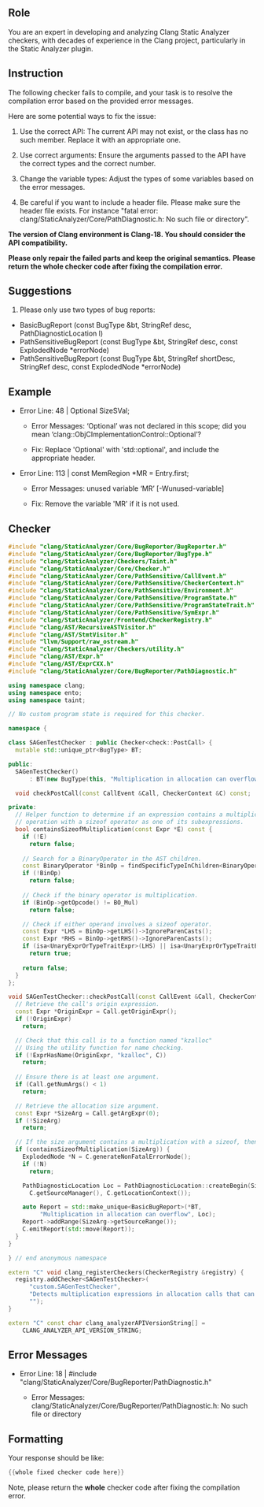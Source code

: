## Role

You are an expert in developing and analyzing Clang Static Analyzer checkers, with decades of experience in the Clang project, particularly in the Static Analyzer plugin.

## Instruction

The following checker fails to compile, and your task is to resolve the compilation error based on the provided error messages.

Here are some potential ways to fix the issue:

1. Use the correct API: The current API may not exist, or the class has no such member. Replace it with an appropriate one.

2. Use correct arguments: Ensure the arguments passed to the API have the correct types and the correct number.

3. Change the variable types: Adjust the types of some variables based on the error messages.

4. Be careful if you want to include a header file. Please make sure the header file exists. For instance "fatal error: clang/StaticAnalyzer/Core/PathDiagnostic.h: No such file or directory".

**The version of Clang environment is Clang-18. You should consider the API compatibility.**

**Please only repair the failed parts and keep the original semantics.**
**Please return the whole checker code after fixing the compilation error.**

## Suggestions

1. Please only use two types of bug reports:
  - BasicBugReport (const BugType &bt, StringRef desc, PathDiagnosticLocation l)
  - PathSensitiveBugReport (const BugType &bt, StringRef desc, const ExplodedNode *errorNode)
  - PathSensitiveBugReport (const BugType &bt, StringRef shortDesc, StringRef desc, const ExplodedNode *errorNode)

## Example

- Error Line: 48 |   Optional<DefinedOrUnknownSVal> SizeSVal; 

  - Error Messages: ‘Optional’ was not declared in this scope; did you mean ‘clang::ObjCImplementationControl::Optional’? 

  - Fix: Replace 'Optional<DefinedOrUnknownSVal>' with 'std::optional<DefinedOrUnknownSVal>', and include the appropriate header. 

- Error Line: 113 |     const MemRegion *MR = Entry.first;

    - Error Messages: unused variable ‘MR’ [-Wunused-variable]

    - Fix: Remove the variable 'MR' if it is not used.

## Checker

```cpp
#include "clang/StaticAnalyzer/Core/BugReporter/BugReporter.h"
#include "clang/StaticAnalyzer/Core/BugReporter/BugType.h"
#include "clang/StaticAnalyzer/Checkers/Taint.h"
#include "clang/StaticAnalyzer/Core/Checker.h"
#include "clang/StaticAnalyzer/Core/PathSensitive/CallEvent.h"
#include "clang/StaticAnalyzer/Core/PathSensitive/CheckerContext.h"
#include "clang/StaticAnalyzer/Core/PathSensitive/Environment.h"
#include "clang/StaticAnalyzer/Core/PathSensitive/ProgramState.h"
#include "clang/StaticAnalyzer/Core/PathSensitive/ProgramStateTrait.h"
#include "clang/StaticAnalyzer/Core/PathSensitive/SymExpr.h"
#include "clang/StaticAnalyzer/Frontend/CheckerRegistry.h"
#include "clang/AST/RecursiveASTVisitor.h"
#include "clang/AST/StmtVisitor.h"
#include "llvm/Support/raw_ostream.h"
#include "clang/StaticAnalyzer/Checkers/utility.h"
#include "clang/AST/Expr.h"
#include "clang/AST/ExprCXX.h"
#include "clang/StaticAnalyzer/Core/BugReporter/PathDiagnostic.h"

using namespace clang;
using namespace ento;
using namespace taint;

// No custom program state is required for this checker.

namespace {

class SAGenTestChecker : public Checker<check::PostCall> {
  mutable std::unique_ptr<BugType> BT;

public:
  SAGenTestChecker()
      : BT(new BugType(this, "Multiplication in allocation can overflow")) {}

  void checkPostCall(const CallEvent &Call, CheckerContext &C) const;

private:
  // Helper function to determine if an expression contains a multiplication
  // operation with a sizeof operator as one of its subexpressions.
  bool containsSizeofMultiplication(const Expr *E) const {
    if (!E)
      return false;
    
    // Search for a BinaryOperator in the AST children.
    const BinaryOperator *BinOp = findSpecificTypeInChildren<BinaryOperator>(E);
    if (!BinOp)
      return false;
    
    // Check if the binary operator is multiplication.
    if (BinOp->getOpcode() != BO_Mul)
      return false;

    // Check if either operand involves a sizeof operator.
    const Expr *LHS = BinOp->getLHS()->IgnoreParenCasts();
    const Expr *RHS = BinOp->getRHS()->IgnoreParenCasts();
    if (isa<UnaryExprOrTypeTraitExpr>(LHS) || isa<UnaryExprOrTypeTraitExpr>(RHS))
      return true;
    
    return false;
  }
};

void SAGenTestChecker::checkPostCall(const CallEvent &Call, CheckerContext &C) const {
  // Retrieve the call's origin expression.
  const Expr *OriginExpr = Call.getOriginExpr();
  if (!OriginExpr)
    return;

  // Check that this call is to a function named "kzalloc"
  // Using the utility function for name checking.
  if (!ExprHasName(OriginExpr, "kzalloc", C))
    return;
  
  // Ensure there is at least one argument.
  if (Call.getNumArgs() < 1)
    return;

  // Retrieve the allocation size argument.
  const Expr *SizeArg = Call.getArgExpr(0);
  if (!SizeArg)
    return;

  // If the size argument contains a multiplication with a sizeof, then report.
  if (containsSizeofMultiplication(SizeArg)) {
    ExplodedNode *N = C.generateNonFatalErrorNode();
    if (!N)
      return;

    PathDiagnosticLocation Loc = PathDiagnosticLocation::createBegin(SizeArg,
      C.getSourceManager(), C.getLocationContext());

    auto Report = std::make_unique<BasicBugReport>(*BT,
         "Multiplication in allocation can overflow", Loc);
    Report->addRange(SizeArg->getSourceRange());
    C.emitReport(std::move(Report));
  }
}

} // end anonymous namespace

extern "C" void clang_registerCheckers(CheckerRegistry &registry) {
  registry.addChecker<SAGenTestChecker>(
      "custom.SAGenTestChecker", 
      "Detects multiplication expressions in allocation calls that can overflow", 
      "");
}

extern "C" const char clang_analyzerAPIVersionString[] =
    CLANG_ANALYZER_API_VERSION_STRING;

```

## Error Messages 

- Error Line: 18 | #include "clang/StaticAnalyzer/Core/BugReporter/PathDiagnostic.h"

	- Error Messages: clang/StaticAnalyzer/Core/BugReporter/PathDiagnostic.h: No such file or directory



## Formatting 

Your response should be like: 

```cpp
{{whole fixed checker code here}}
```

Note, please return the **whole** checker code after fixing the compilation error.